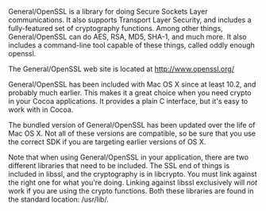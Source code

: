 General/OpenSSL is a library for doing Secure Sockets Layer communications. It also supports Transport Layer Security, and includes a fully-featured set of cryptography functions. Among other things, General/OpenSSL can do AES, RSA, MD5, SHA-1, and much more. It also includes a command-line tool capable of these things, called oddly enough     openssl.

The General/OpenSSL web site is located at http://www.openssl.org/

General/OpenSSL has been included with Mac OS X since at least 10.2, and probably much earlier. This makes it a great choice when you need crypto in your Cocoa applications. It provides a plain C interface, but it's easy to work with in Cocoa.

The bundled version of General/OpenSSL has been updated over the life of Mac OS X. Not all of these versions are compatible, so be sure that you use the correct SDK if you are targeting earlier versions of OS X.

Note that when using General/OpenSSL in your application, there are two different libraries that need to be included. The SSL end of things is included in     libssl, and the cryptography is in     libcrypto. You must link against the right one for what you're doing. Linking against     libssl exclusively will *not* work if you are using the crypto functions. Both these libraries are found in the standard location: /usr/lib/.